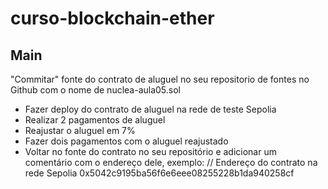 # curso-blockchain-ether

## Main 

"Commitar" fonte do contrato de aluguel no seu repositorio de fontes no Github com o nome de nuclea-aula05.sol
* Fazer deploy do contrato de aluguel na rede de teste Sepolia
* Realizar 2 pagamentos de aluguel
* Reajustar o aluguel em 7%
* Fazer dois pagamentos com o aluguel reajustado
* Voltar no fonte do contrato no seu repositório e adicionar um comentário com o endereço dele, exemplo: // Endereço do contrato na rede Sepolia 0x5042c9195ba56f6e6eee08255228b1da940258cf